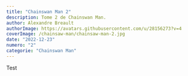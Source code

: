 ```yaml
---
title: "Chainswan Man 2"
description: Tome 2 de Chainswan Man.
author: Alexandre Breault
authorImage: https://avatars.githubusercontent.com/u/28156273?v=4
coverImage: /chainsaw-man/chainsaw-man-2.jpg
date: "2022-12-23"
numero: "2"
categorie: "Chainswan Man"
---
```


Test

